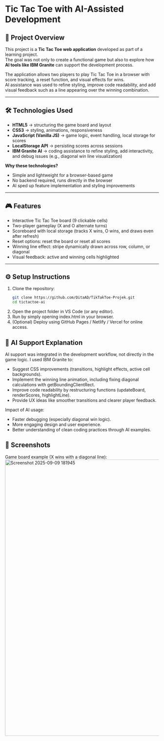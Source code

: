 # Tic Tac Toe with AI-Assisted Development  

## 📖 Project Overview  
This project is a **Tic Tac Toe web application** developed as part of a learning project.  
The goal was not only to create a functional game but also to explore how **AI tools like IBM Granite** can support the development process.  

The application allows two players to play Tic Tac Toe in a browser with score tracking, a reset function, and visual effects for wins.  
AI assistance was used to refine styling, improve code readability, and add visual feedback such as a line appearing over the winning combination.  

---

## 🛠️ Technologies Used  
- **HTML5** → structuring the game board and layout  
- **CSS3** → styling, animations, responsiveness  
- **JavaScript (Vanilla JS)** → game logic, event handling, local storage for scores  
- **LocalStorage API** → persisting scores across sessions  
- **IBM Granite AI** → coding assistance to refine styling, add interactivity, and debug issues (e.g., diagonal win line visualization)  

**Why these technologies?**  
- Simple and lightweight for a browser-based game  
- No backend required, runs directly in the browser  
- AI sped up feature implementation and styling improvements  

---

## 🎮 Features  
- Interactive Tic Tac Toe board (9 clickable cells)  
- Two-player gameplay (X and O alternate turns)  
- Scoreboard with local storage (tracks X wins, O wins, and draws even after refresh)  
- Reset options: reset the board or reset all scores  
- Winning line effect: stripe dynamically drawn across row, column, or diagonal  
- Visual feedback: active and winning cells highlighted  

---

## ⚙️ Setup Instructions  

1. Clone the repository:  
   ```bash
   git clone https://github.com/DitaAD/TikTakToe-Projek.git
   cd tictactoe-ai
2. Open the project folder in VS Code (or any editor).
3. Run by simply opening index.html in your browser.
4. (Optional) Deploy using GitHub Pages / Netlify / Vercel for online access.

## 🤖 AI Support Explanation
AI support was integrated in the development workflow, not directly in the game logic.
I used IBM Granite to:
- Suggest CSS improvements (transitions, highlight effects, active cell backgrounds).
- Implement the winning line animation, including fixing diagonal calculations with getBoundingClientRect.
- Improve code readability by restructuring functions (updateBoard, renderScores, highlightLine).
- Provide UX ideas like smoother transitions and clearer player feedback.

Impact of AI usage:
- Faster debugging (especially diagonal win logic).
- More engaging design and user experience.
- Better understanding of clean coding practices through AI examples.

## 📸 Screenshots
Game board example (X wins with a diagonal line):
<img width="1918" height="902" alt="Screenshot 2025-09-09 181945" src="https://github.com/user-attachments/assets/688ba61c-4bc8-4439-87fe-c12ae0c90362" />

